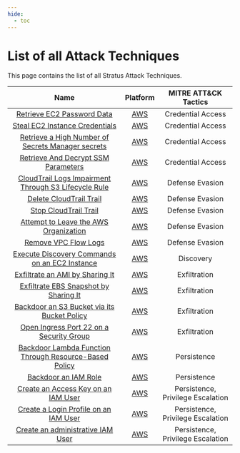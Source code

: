```yaml
---
hide:
  - toc
---
```


# List of all Attack Techniques

This page contains the list of all Stratus Attack Techniques.

| Name   | Platform | MITRE ATT&CK Tactics |
| :----: | :------: | :------------------: |
| [Retrieve EC2 Password Data](./AWS/aws.credential-access.ec2-get-password-data.md) | [AWS](./AWS/index.md) | Credential Access |
| [Steal EC2 Instance Credentials](./AWS/aws.credential-access.ec2-instance-credentials.md) | [AWS](./AWS/index.md) | Credential Access |
| [Retrieve a High Number of Secrets Manager secrets](./AWS/aws.credential-access.secretsmanager-retrieve-secrets.md) | [AWS](./AWS/index.md) | Credential Access |
| [Retrieve And Decrypt SSM Parameters](./AWS/aws.credential-access.retrieve-all-ssm-parameters.md) | [AWS](./AWS/index.md) | Credential Access |
| [CloudTrail Logs Impairment Through S3 Lifecycle Rule](./AWS/aws.defense-evasion.cloudtrail-lifecycle-rule.md) | [AWS](./AWS/index.md) | Defense Evasion |
| [Delete CloudTrail Trail](./AWS/aws.defense-evasion.delete-cloudtrail.md) | [AWS](./AWS/index.md) | Defense Evasion |
| [Stop CloudTrail Trail](./AWS/aws.defense-evasion.stop-cloudtrail.md) | [AWS](./AWS/index.md) | Defense Evasion |
| [Attempt to Leave the AWS Organization](./AWS/aws.defense-evasion.leave-organization.md) | [AWS](./AWS/index.md) | Defense Evasion |
| [Remove VPC Flow Logs](./AWS/aws.defense-evasion.remove-vpc-flow-logs.md) | [AWS](./AWS/index.md) | Defense Evasion |
| [Execute Discovery Commands on an EC2 Instance](./AWS/aws.discovery.basic-enumeration-from-ec2-instance.md) | [AWS](./AWS/index.md) | Discovery |
| [Exfiltrate an AMI by Sharing It](./AWS/aws.exfiltration.ami-sharing.md) | [AWS](./AWS/index.md) | Exfiltration |
| [Exfiltrate EBS Snapshot by Sharing It](./AWS/aws.exfiltration.ebs-snapshot-shared-with-external-account.md) | [AWS](./AWS/index.md) | Exfiltration |
| [Backdoor an S3 Bucket via its Bucket Policy](./AWS/aws.exfiltration.backdoor-s3-bucket-policy.md) | [AWS](./AWS/index.md) | Exfiltration |
| [Open Ingress Port 22 on a Security Group](./AWS/aws.exfiltration.open-port-22-ingress-on-security-group.md) | [AWS](./AWS/index.md) | Exfiltration |
| [Backdoor Lambda Function Through Resource-Based Policy](./AWS/aws.persistence.backdoor-lambda-function.md) | [AWS](./AWS/index.md) | Persistence |
| [Backdoor an IAM Role](./AWS/aws.persistence.backdoor-iam-role.md) | [AWS](./AWS/index.md) | Persistence |
| [Create an Access Key on an IAM User](./AWS/aws.persistence.backdoor-iam-user.md) | [AWS](./AWS/index.md) | Persistence, Privilege Escalation |
| [Create a Login Profile on an IAM User](./AWS/aws.persistence.iam-user-create-login-profile.md) | [AWS](./AWS/index.md) | Persistence, Privilege Escalation |
| [Create an administrative IAM User](./AWS/aws.persistence.malicious-iam-user.md) | [AWS](./AWS/index.md) | Persistence, Privilege Escalation |
